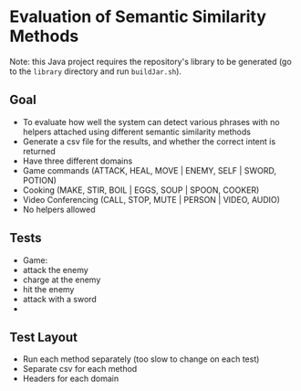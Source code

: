 Evaluation of Semantic Similarity Methods
==========

Note: this Java project requires the repository's library to be generated (go
  to the `library` directory and run `buildJar.sh`).

Goal
---------

- To evaluate how well the system can detect various phrases with no helpers
attached using different semantic similarity methods
- Generate a csv file for the results, and whether the correct intent is
returned
- Have three different domains
- Game commands (ATTACK, HEAL, MOVE | ENEMY, SELF | SWORD, POTION)
- Cooking (MAKE, STIR, BOIL | EGGS, SOUP | SPOON, COOKER)
- Video Conferencing (CALL, STOP, MUTE | PERSON | VIDEO, AUDIO)
- No helpers allowed


Tests
---------

- Game:
- attack the enemy
- charge at the enemy
- hit the enemy
- attack with a sword
-

Test Layout
---------

- Run each method separately (too slow to change on each test)
- Separate csv for each method
- Headers for each domain
